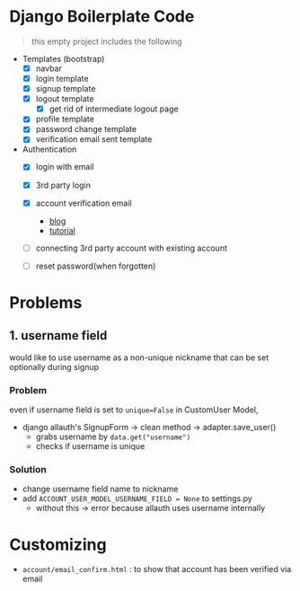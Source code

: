 # Django Boilerplate Code
> this empty project includes the following

- Templates (bootstrap)
    - [x] navbar
    - [x] login template
    - [x] signup template
    - [x] logout template
        - [x] get rid of intermediate logout page
    - [x] profile template
    - [x] password change template
    - [x] verification email sent template
    
- Authentication
    - [x] login with email
    - [x] 3rd party login
    - [x] account verification email
        - [blog](https://code4human.tistory.com/83)
        - [tutorial](https://pythoneatstail.com/en/overview-all-articles/signup-and-password-reset-email-verification-allauth-django/)
    - [ ] connecting 3rd party account with existing account
    - [ ] reset password(when forgotten)


# Problems
## 1. username field
would like to use username as a non-unique nickname that can be set optionally during signup

### Problem
even if username field is set to `unique=False` in CustomUser Model, 
- django allauth's SignupForm -> clean method -> adapter.save_user()
    - grabs username by `data.get("username")`
    - checks if username is unique

### Solution
- change username field name to nickname
- add `ACCOUNT_USER_MODEL_USERNAME_FIELD = None` to settings.py
    - without this -> error because allauth uses username internally


# Customizing
- `account/email_confirm.html` : to show that account has been verified via email
